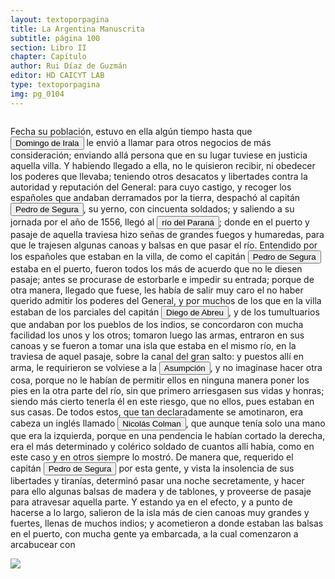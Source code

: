 ```yaml
---
layout: textoporpagina
title: La Argentina Manuscrita
subtitle: página 100
section: Libro II
chapter: Capítulo 
author: Rui Díaz de Guzmán
editor: HD CAICYT LAB
type: textoporpagina
img: pg_0104
---
```


<div class="row">
    <div class="column">
<p>Fecha su población, estuvo en ella algún tiempo hasta que <button class="balloon" data-balloon-pos="up" data-balloon-length="large" data-balloon="Domingo Martínez de Irala (Vergara de la Hermandad de Guipúzcoa, Corona de Castilla, 1509 - Asunción del Paraguay, Virreinato del Perú, 3 de octubre de 1556) fue un conquistador, explorador y colonizador español que como lugarteniente de Juan de Ayolas quien lo nombrara interinamente hasta que regresara como teniente de gobernador de La Candelaria en 1537, luego lo sería de hecho, y posteriormente elegido por el pueblo según real cédula, como teniente de gobernador general de Asunción.Ocupó tres veces el cargo de gobernador interino del Río de la Plata y del Paraguay, en los períodos de 1539 a 1542, de 1544 hasta 1548 y por último desde 1549. El emperador Carlos V lo nombraría definitivamente como titular en el cargo gubernamental en el año 1555, que lo ostentaría hasta su fallecimiento.En 1543 fundó en el Chaco Boreal el Puerto de los Reyes, a orillas del río Paraguay y del pantano de los Jarayes, sobre las costas de la laguna La Gaiba. Avellaneda, Mercedes; Perusset, Macarena, &quot;Irala, el primer estratega del Plata&quot;, en Historia Paraguaya. Anuario de la Academia Paraguaya de la Historia, vol. XLVI, 2006, pp. 319-363.Lafuente Machain, Ricardo, El gobernador Domingo de Irala, Asunción, Academia Paraguaya de la Historia, 2005 [1939].">Domingo de Irala</button> le envió a llamar para otros negocios de más consideración; enviando allá persona que en su lugar tuviese en justicia aquella villa. Y habiendo llegado a ella, no le quisieron recibir, ni obedecer los poderes que llevaba; teniendo otros desacatos y libertades contra la autoridad y reputación del General: para cuyo castigo, y recoger los españoles que andaban derramados por la tierra, despachó al capitán <button class="balloon" data-balloon-pos="up" data-balloon-length="large" data-balloon="Capitán: de Guipúzcoa; había militado en Itatin, y en las indias pasa del Perú al Paraguay. Casa con una hija de Irala. Reemplaza a Rodríguez de Vergara en el mando de Ontiveros. La guarnición se resiste a reconocerle; y él vuelve a la Asumpción. Lleva a una nao surta en el puerto de San Gabriel los despachos de Irala para España, y vuelve a la Asumpción. Va a atacar a los indios. Sale de la Asumpción con una compañía de soldados. Acompaña al Gobernador Vergara al Perú, llevando su mujer e hijos.">Pedro de Segura</button>, su yerno, con cincuenta soldados; y saliendo a su jornada por el año de 1556, llegó al <a href="https://recogito.pelagios.org/document/wzqxhk0h3vpikm/part/1/edit#815001a1-3f16-4781-8a04-88b3c17728a6" target="_blank"><button class="balloon" data-balloon-pos="up" data-balloon-length="large" data-balloon="Río Paraná http://www.geonames.org/3430144/rio-parana.html">río del Paraná</button></a>; donde en el puerto y pasaje de aquella traviesa hizo señas de grandes fuegos y humaredas, para que le trajesen algunas canoas y balsas en que pasar el río. Entendido por los españoles que estaban en la villa, de como el capitán <button class="balloon" data-balloon-pos="up" data-balloon-length="large" data-balloon="Capitán: de Guipúzcoa; había militado en Itatin, y en las indias pasa del Perú al Paraguay. Casa con una hija de Irala. Reemplaza a Rodríguez de Vergara en el mando de Ontiveros. La guarnición se resiste a reconocerle; y él vuelve a la Asumpción. Lleva a una nao surta en el puerto de San Gabriel los despachos de Irala para España, y vuelve a la Asumpción. Va a atacar a los indios. Sale de la Asumpción con una compañía de soldados. Acompaña al Gobernador Vergara al Perú, llevando su mujer e hijos.">Pedro de Segura</button> estaba en el puerto, fueron todos los más de acuerdo que no le diesen pasaje; antes se procurase de estorbarle e impedir su entrada; porque de otra manera, llegado que fuese, les había de salir muy caro el no haber querido admitir los poderes del General, y por muchos de los que en la villa estaban de los parciales del capitán <button class="balloon" data-balloon-pos="up" data-balloon-length="large" data-balloon="Abreu (Diego), de Sevilla; viene con don Pedro de Mendoza. Derrota a los indios cerca de Corpus. Se le cree autor de la sentencia contra la Maldonado. Vuelve a Buenos Aires, para hacer evacuar el Fuerte, y lleva la gente a la Asumpción. Trae socorros al convoy de Cabeza de Vaca. Es electo Gobernador en ausencia de Irala; se conspira contra su persona. Prende al jefe del complot, y lo condena a muerte. Informa a España de su nombramiento; se resiste a devolver el mando al Gobernador Irala; se retira a las tierras de los indios. No quiere volver a la ciudad. Es sorprendido y herido. Lo llevan muerto a la Asumpción.">Diego de Abreu</button>, y de los tumultuarios que andaban por los pueblos de los indios, se concordaron con mucha facilidad los unos y los otros; tomaron luego las armas, entraron en sus canoas y se fueron a tomar una isla que estaba en el mismo río, en la traviesa de aquel pasaje, sobre la canal del gran salto: y puestos allí en arma, le requirieron se volviese a la <a href="https://recogito.pelagios.org/document/wzqxhk0h3vpikm/part/1/edit#99c4e930-a38f-4593-944c-e0eacc6d6210" target="_blank"><button class="balloon" data-balloon-pos="up" data-balloon-length="large" data-balloon="Asunción del Paraguay.">Asumpción</button></a>, y no imaginase hacer otra cosa, porque no le habían de permitir ellos en ninguna manera poner los pies en la otra parte del río, sin que primero arriesgasen sus vidas y honras; siendo más cierto tenerla él en este riesgo, que no ellos, pues estaban en sus casas. De todos estos, que tan declaradamente se amotinaron, era cabeza un inglés llamado <button class="balloon" data-balloon-pos="up" data-balloon-length="large" data-balloon="Inglés; encabeza un motín contra Pedro de Segura en Ontiveros. Nombrado Gobernador de Guayra en lugar de Riquelme de Guzmán.">Nicolás Colman</button>, que aunque tenía solo una mano que era la izquierda, porque en una pendencia le habían cortado la derecha, era el más determinado y colérico soldado de cuantos allí había, como en este caso y en otros siempre lo mostró. De manera que, requerido el capitán <button class="balloon" data-balloon-pos="up" data-balloon-length="large" data-balloon="Capitán: de Guipúzcoa; había militado en Itatin, y en las indias pasa del Perú al Paraguay. Casa con una hija de Irala. Reemplaza a Rodríguez de Vergara en el mando de Ontiveros. La guarnición se resiste a reconocerle; y él vuelve a la Asumpción. Lleva a una nao surta en el puerto de San Gabriel los despachos de Irala para España, y vuelve a la Asumpción. Va a atacar a los indios. Sale de la Asumpción con una compañía de soldados. Acompaña al Gobernador Vergara al Perú, llevando su mujer e hijos.">Pedro de Segura</button> por esta gente, y vista la insolencia de sus libertades y tiranías, determinó pasar una noche secretamente, y hacer para ello algunas balsas de madera y de tablones, y proveerse de pasaje para atravesar aquella parte. Y estando ya en el efecto, y a punto de hacerse a lo largo, salieron de la isla más de cien canoas muy grandes y fuertes, llenas de muchos indios; y acometieron a donde estaban las balsas en el puerto, con mucha gente ya embarcada, a la cual comenzaron a arcabucear con </p></div>

<div class="column">
<a href="{{site.baseurl}}/assets/img/argentina_manuscrita/{{page.img}}.jpg"><img src="{{site.baseurl}}/assets/img/argentina_manuscrita/{{page.img}}.jpg"></a>
</div>
</div>